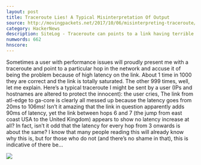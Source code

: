 ```yaml
---
layout: post
title: Traceroute Lies! A Typical Misinterpretation Of Output
source: http://movingpackets.net/2017/10/06/misinterpreting-traceroute/
category: HackerNews
description: SiteLog - Traceroute can points to a link having terrible latency, but despite what it appears, it's easy to misread the output and jump to the wrong conclusion.
numwords: 662
hnscore: 
---
```


Sometimes a user with performance issues will proudly present me with a traceroute and point to a particular hop in the network and accuse it of being the problem because of high latency on the link. About 1 time in 1000 they are correct and the link is totally saturated. The other 999 times, well, let me explain.  Here’s a typical traceroute I might be sent by a user (IPs and hostnames are altered to protect the innocent):  the user cries, The link from atl-edge to ga-core is clearly all messed up because the latency goes from 20ms to 106ms!  Isn’t it amazing that the link in question apparently adds 90ms of latency, yet the link between hops 6 and 7 (the jump from east coast USA to the United Kingdom) appears to show no latency increase at all? In fact, isn’t it odd that the latency for every hop from 3 onwards is about the same?  I know that many people reading this will already know why this is, but for those who do not (and there’s no shame in that), this is indicative of there be...

![](http://static.movingpackets.net/2017/10/mp_traceroute_header_featured.jpg)
<!--description-->